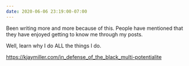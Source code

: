 ```yaml
---
date: 2020-06-06 23:19:00-07:00
---
```


Been writing more and more because of this. People have mentioned that they have enjoyed getting to know me through my posts.

Well, learn why I do ALL the things I do.

<https://kjaymiller.com/in_defense_of_the_black_multi-potentialite>